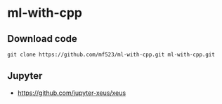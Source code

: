 # ml-with-cpp

## Download code
```
git clone https://github.com/mf523/ml-with-cpp.git ml-with-cpp.git
```

## Jupyter
* https://github.com/jupyter-xeus/xeus


